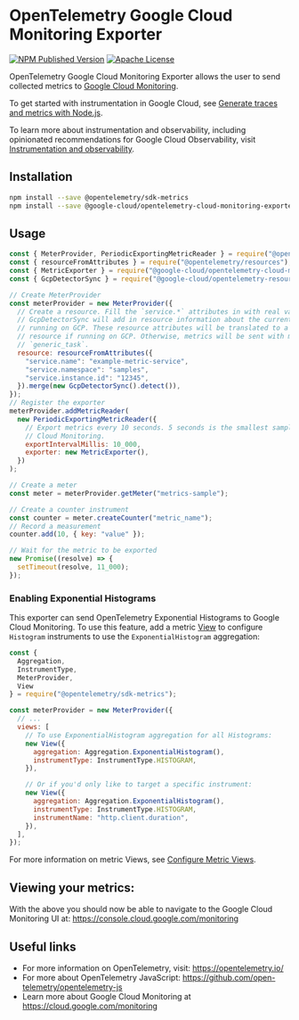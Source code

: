 # OpenTelemetry Google Cloud Monitoring Exporter
[![NPM Published Version][npm-img]][npm-url]
[![Apache License][license-image]][license-image]

OpenTelemetry Google Cloud Monitoring Exporter allows the user to send collected metrics to
[Google Cloud Monitoring](https://cloud.google.com/monitoring).

To get started with instrumentation in Google Cloud, see [Generate traces and metrics with
Node.js](https://cloud.google.com/stackdriver/docs/instrumentation/setup/nodejs).

To learn more about instrumentation and observability, including opinionated recommendations
for Google Cloud Observability, visit [Instrumentation and
observability](https://cloud.google.com/stackdriver/docs/instrumentation/overview).

## Installation

```bash
npm install --save @opentelemetry/sdk-metrics
npm install --save @google-cloud/opentelemetry-cloud-monitoring-exporter
```

## Usage

```js
const { MeterProvider, PeriodicExportingMetricReader } = require("@opentelemetry/sdk-metrics");
const { resourceFromAttributes } = require("@opentelemetry/resources");
const { MetricExporter } = require("@google-cloud/opentelemetry-cloud-monitoring-exporter");
const { GcpDetectorSync } = require("@google-cloud/opentelemetry-resource-util");

// Create MeterProvider
const meterProvider = new MeterProvider({
  // Create a resource. Fill the `service.*` attributes in with real values for your service.
  // GcpDetectorSync will add in resource information about the current environment if you are
  // running on GCP. These resource attributes will be translated to a specific GCP monitored
  // resource if running on GCP. Otherwise, metrics will be sent with monitored resource
  // `generic_task`.
  resource: resourceFromAttributes({
    "service.name": "example-metric-service",
    "service.namespace": "samples",
    "service.instance.id": "12345",
  }).merge(new GcpDetectorSync().detect()),
});
// Register the exporter
meterProvider.addMetricReader(
  new PeriodicExportingMetricReader({
    // Export metrics every 10 seconds. 5 seconds is the smallest sample period allowed by
    // Cloud Monitoring.
    exportIntervalMillis: 10_000,
    exporter: new MetricExporter(),
  })
);

// Create a meter
const meter = meterProvider.getMeter("metrics-sample");

// Create a counter instrument
const counter = meter.createCounter("metric_name");
// Record a measurement
counter.add(10, { key: "value" });

// Wait for the metric to be exported
new Promise((resolve) => {
  setTimeout(resolve, 11_000);
});
```

### Enabling Exponential Histograms

This exporter can send OpenTelemetry Exponential Histograms to Google Cloud Monitoring. To use
this feature, add a metric [View][views] to configure `Histogram` instruments to use the
`ExponentialHistogram` aggregation:

```js
const {
  Aggregation,
  InstrumentType,
  MeterProvider,
  View
} = require("@opentelemetry/sdk-metrics");

const meterProvider = new MeterProvider({
  // ...
  views: [
    // To use ExponentialHistogram aggregation for all Histograms:
    new View({
      aggregation: Aggregation.ExponentialHistogram(),
      instrumentType: InstrumentType.HISTOGRAM,
    }),

    // Or if you'd only like to target a specific instrument:
    new View({
      aggregation: Aggregation.ExponentialHistogram(),
      instrumentType: InstrumentType.HISTOGRAM,
      instrumentName: "http.client.duration",
    }),
  ],
});
```

For more information on metric Views, see [Configure Metric Views][views].

##  Viewing your metrics:

With the above you should now be able to navigate to the Google Cloud Monitoring UI at: <https://console.cloud.google.com/monitoring>

## Useful links
- For more information on OpenTelemetry, visit: <https://opentelemetry.io/>
- For more about OpenTelemetry JavaScript: <https://github.com/open-telemetry/opentelemetry-js>
- Learn more about Google Cloud Monitoring at https://cloud.google.com/monitoring

[views]: https://opentelemetry.io/docs/instrumentation/js/manual/#configure-metric-views
[license-url]: https://github.com/GoogleCloudPlatform/opentelemetry-operations-js/blob/main/LICENSE
[npm-url]: https://www.npmjs.com/package/@google-cloud/opentelemetry-cloud-monitoring-exporter
[npm-img]: https://badge.fury.io/js/%40google-cloud%2Fopentelemetry-cloud-monitoring-exporter.svg
[license-image]: https://img.shields.io/badge/license-Apache_2.0-green.svg?style=flat
